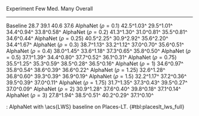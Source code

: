 Experiment                     Few        Med.        Many     Overall
-------------------     ----------  ----------  ----------  ----------
Baseline                      28.7        39.1        40.6        37.6
AlphaNet ($\rho=0.1$)   42.5^1.03^  29.5^1.01^  34.4^0.94^  33.8^0.58^
AlphaNet ($\rho=0.2$)   41.3^1.30^  31.0^0.81^  35.5^0.81^  34.6^0.44^
AlphaNet ($\rho=0.25$)  40.5^2.25^  30.9^2.92^  35.6^2.20^  34.4^1.67^
AlphaNet ($\rho=0.3$)   38.7^1.13^  33.2^1.12^  37.0^0.70^  35.6^0.51^
AlphaNet ($\rho=0.4$)   38.0^1.45^  33.6^1.18^  37.3^0.65^  35.8^0.50^
AlphaNet ($\rho=0.5$)   37.1^1.39^  34.4^0.80^  37.7^0.52^  36.1^0.31^
AlphaNet ($\rho=0.75$)  35.5^1.25^  35.3^0.59^  38.5^0.28^  36.5^0.16^
AlphaNet ($\rho=1$)     34.6^0.97^  35.8^0.54^  38.6^0.39^  36.6^0.22^
AlphaNet ($\rho=1.25$)  32.6^1.28^  36.8^0.60^  39.3^0.39^  36.9^0.19^
AlphaNet ($\rho=1.5$)   32.2^1.17^  37.2^0.36^  39.5^0.39^  37.0^0.11^
AlphaNet ($\rho=1.75$)  31.7^1.35^  37.3^0.43^  39.5^0.27^  37.0^0.09^
AlphaNet ($\rho=2$)     30.9^1.28^  37.6^0.40^  39.8^0.18^  37.1^0.14^
AlphaNet ($\rho=3$)     27.8^1.94^  38.5^0.51^  40.2^0.29^  37.1^0.10^

: AlphaNet with \acs{LWS} baseline on Places-LT. {#tbl:placeslt_lws_full}
